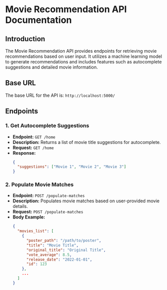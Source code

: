 # Movie Recommendation API Documentation

## Introduction

The Movie Recommendation API provides endpoints for retrieving movie recommendations based on user input. It utilizes a machine learning model to generate recommendations and includes features such as autocomplete suggestions and detailed movie information.

## Base URL

The base URL for the API is: `http://localhost:5000/`

## Endpoints

### 1. Get Autocomplete Suggestions

- **Endpoint:** `GET /home`
- **Description:** Returns a list of movie title suggestions for autocomplete.
- **Request:** `GET /home`
- **Response:**
  ```json
  {
    "suggestions": ["Movie 1", "Movie 2", "Movie 3"]
  }

### 2. Populate Movie Matches

- **Endpoint:** `POST /populate-matches`
- **Description:** Populates movie matches based on user-provided movie details.
- **Request:** `POST /populate-matches`
- **Body Example:**
  ```json
  {
    "movies_list": [
      {
        "poster_path": "/path/to/poster",
        "title": "Movie Title",
        "original_title": "Original Title",
        "vote_average": 8.5,
        "release_date": "2022-01-01",
        "id": 123
      },
      ...
    ]
  }
